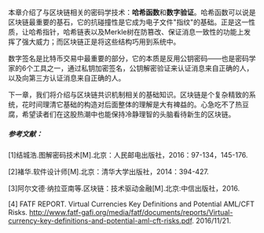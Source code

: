 本章介绍了与区块链相关的密码学技术：**哈希函数**和**数字验证**。哈希函数可以说是区块链最重要的基石，它的抗碰撞性是它成为电子文件"指纹"的基础。正是这一性质，让哈希指针，哈希链表以及Merkle树在防篡改、保证消息一致性的功能上发挥了强大威力；而区块链正是将这些结构巧用到系统中。

数字签名是比特币交易中最重要的部分，它的本质是反用公钥密码——也是密码学家的6个工具之一，通过私钥加密签名，公钥解密验证来认证消息来自正确的人，以及向第三方认证消息来自正确的人。

下一章，我们将介绍与区块链共识机制相关的基础知识。区块链是个复杂精致的系统，花时间理清它基础的构造对后面整体的理解是大有裨益的。心急吃不了热豆腐，希望读者们在这股热潮中也能保持冷静理智的头脑看待新生的区块链。



##### 参考文献：

\[1\]结城浩.图解密码技术\[M\].北京：人民邮电出版社，2016：97-134，145-176.

\[2\]褚华.软件设计师\[M\].北京：清华大学出版社，2014：394-427.

\[3\]阿尔文德·纳拉亚南等.区块链：技术驱动金融\[M\].北京:中信出版社，2016.

\[4\] FATF REPORT. Virtual Currencies Key Definitions and Potential AML/CFT Risks. http://www.fatf-gafi.org/media/fatf/documents/reports/Virtual-currency-key-definitions-and-potential-aml-cft-risks.pdf. 2016/11/21.






